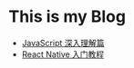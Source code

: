# This is my Blog

- [JavaScript 深入理解篇](https://github.com/felix-cao/Blog/blob/master/JavaScript.md)
- [React Native 入门教程](https://github.com/felix-cao/Blog/blob/master/react-native-tutorial.md)
